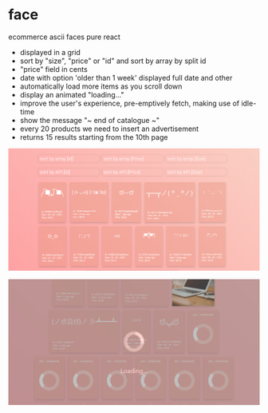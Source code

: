 # face
ecommerce ascii faces pure react

- displayed in a grid
- sort by "size", "price" or "id" and sort by array by split id
- "price" field in cents
- date with option 'older than 1 week' displayed full date and other
- automatically load more items as you scroll down
- display an animated "loading..."
- improve the user's experience, pre-emptively fetch, making use of idle-time
- show the message "~ end of catalogue ~"
- every 20 products we need to insert an advertisement
- returns 15 results starting from the 10th page



![alt text](https://raw.githubusercontent.com/rasyidkaromi/face/master/screeshoot/front1.png)

![alt text](https://raw.githubusercontent.com/rasyidkaromi/face/master/screeshoot/front2.png)
